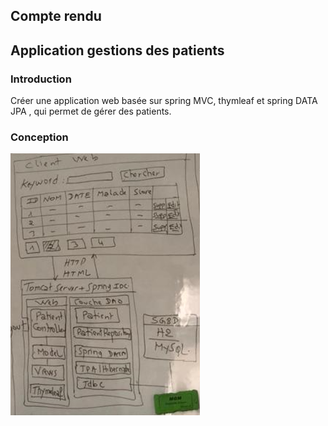 <h2>Compte rendu</h2>
<h2>Application  gestions des patients </h2>
<h3>Introduction</h3>
Créer une application web basée sur spring MVC, thymleaf et spring DATA JPA , qui permet de gérer des patients.
<h3>Conception</h3>
<img src="Capture/Capture.PNG">
